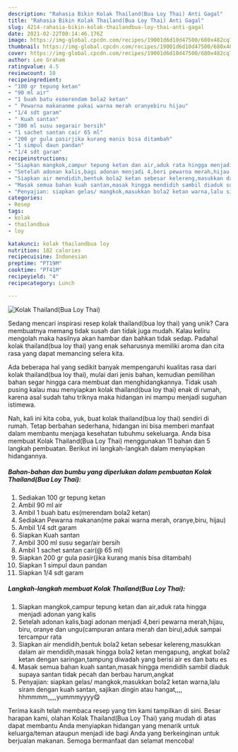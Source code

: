 ```yaml
---
description: "Rahasia Bikin Kolak Thailand(Bua Loy Thai) Anti Gagal"
title: "Rahasia Bikin Kolak Thailand(Bua Loy Thai) Anti Gagal"
slug: 4214-rahasia-bikin-kolak-thailandbua-loy-thai-anti-gagal
date: 2021-02-22T00:14:46.176Z
image: https://img-global.cpcdn.com/recipes/19001d6d10d47500/680x482cq70/kolak-thailandbua-loy-thai-foto-resep-utama.jpg
thumbnail: https://img-global.cpcdn.com/recipes/19001d6d10d47500/680x482cq70/kolak-thailandbua-loy-thai-foto-resep-utama.jpg
cover: https://img-global.cpcdn.com/recipes/19001d6d10d47500/680x482cq70/kolak-thailandbua-loy-thai-foto-resep-utama.jpg
author: Lee Graham
ratingvalue: 4.5
reviewcount: 10
recipeingredient:
- "100 gr tepung ketan"
- "90 ml air"
- "1 buah batu esmerendam bola2 ketan"
- " Pewarna makananme pakai warna merah oranyebiru hijau"
- "1/4 sdt garam"
- " Kuah santan"
- "300 ml susu segarair bersih"
- "1 sachet santan cair 65 ml"
- "200 gr gula pasirjika kurang manis bisa ditambah"
- "1 simpul daun pandan"
- "1/4 sdt garam"
recipeinstructions:
- "Siapkan mangkok,campur tepung ketan dan air,aduk rata hingga menjadi adonan yang kalis"
- "Setelah adonan kalis,bagi adonan menjadi 4,beri pewarna merah,hijau, biru, oranye dan ungu(campuran antara merah dan biru),aduk sampai tercampur rata"
- "Siapkan air mendidih,bentuk bola2 ketan sebesar kelereng,masukkan dalam air mendidih,masak hingga bola2 ketan mengapung, angkat bola2 ketan dengan saringan,tampung diwadah yang berisi air es dan batu es"
- "Masak semua bahan kuah santan,masak hingga mendidih sambil diaduk supaya santan tidak pecah dan berbau harum,angkat"
- "Penyajian: siapkan gelas/ mangkok,masukkan bola2 ketan warna,lalu siram dengan kuah santan, sajikan dingin atau hangat,,,, hhmmmm,,,,,yummmyyyy😋"
categories:
- Resep
tags:
- kolak
- thailandbua
- loy

katakunci: kolak thailandbua loy 
nutrition: 182 calories
recipecuisine: Indonesian
preptime: "PT19M"
cooktime: "PT41M"
recipeyield: "4"
recipecategory: Lunch

---
```



![Kolak Thailand(Bua Loy Thai)](https://img-global.cpcdn.com/recipes/19001d6d10d47500/680x482cq70/kolak-thailandbua-loy-thai-foto-resep-utama.jpg)

Sedang mencari inspirasi resep kolak thailand(bua loy thai) yang unik? Cara membuatnya memang tidak susah dan tidak juga mudah. Kalau keliru mengolah maka hasilnya akan hambar dan bahkan tidak sedap. Padahal kolak thailand(bua loy thai) yang enak seharusnya memiliki aroma dan cita rasa yang dapat memancing selera kita.



Ada beberapa hal yang sedikit banyak mempengaruhi kualitas rasa dari kolak thailand(bua loy thai), mulai dari jenis bahan, kemudian pemilihan bahan segar hingga cara membuat dan menghidangkannya. Tidak usah pusing kalau mau menyiapkan kolak thailand(bua loy thai) enak di rumah, karena asal sudah tahu triknya maka hidangan ini mampu menjadi suguhan istimewa.


Nah, kali ini kita coba, yuk, buat kolak thailand(bua loy thai) sendiri di rumah. Tetap berbahan sederhana, hidangan ini bisa memberi manfaat dalam membantu menjaga kesehatan tubuhmu sekeluarga. Anda bisa membuat Kolak Thailand(Bua Loy Thai) menggunakan 11 bahan dan 5 langkah pembuatan. Berikut ini langkah-langkah dalam menyiapkan hidangannya.

<!--inarticleads1-->

##### Bahan-bahan dan bumbu yang diperlukan dalam pembuatan Kolak Thailand(Bua Loy Thai):

1. Sediakan 100 gr tepung ketan
1. Ambil 90 ml air
1. Ambil 1 buah batu es(merendam bola2 ketan)
1. Sediakan  Pewarna makanan(me pakai warna merah, oranye,biru, hijau)
1. Ambil 1/4 sdt garam
1. Siapkan  Kuah santan
1. Ambil 300 ml susu segar/air bersih
1. Ambil 1 sachet santan cair(@ 65 ml)
1. Siapkan 200 gr gula pasir(jika kurang manis bisa ditambah)
1. Siapkan 1 simpul daun pandan
1. Siapkan 1/4 sdt garam




<!--inarticleads2-->

##### Langkah-langkah membuat Kolak Thailand(Bua Loy Thai):

1. Siapkan mangkok,campur tepung ketan dan air,aduk rata hingga menjadi adonan yang kalis
1. Setelah adonan kalis,bagi adonan menjadi 4,beri pewarna merah,hijau, biru, oranye dan ungu(campuran antara merah dan biru),aduk sampai tercampur rata
1. Siapkan air mendidih,bentuk bola2 ketan sebesar kelereng,masukkan dalam air mendidih,masak hingga bola2 ketan mengapung, angkat bola2 ketan dengan saringan,tampung diwadah yang berisi air es dan batu es
1. Masak semua bahan kuah santan,masak hingga mendidih sambil diaduk supaya santan tidak pecah dan berbau harum,angkat
1. Penyajian: siapkan gelas/ mangkok,masukkan bola2 ketan warna,lalu siram dengan kuah santan, sajikan dingin atau hangat,,,, hhmmmm,,,,,yummmyyyy😋




Terima kasih telah membaca resep yang tim kami tampilkan di sini. Besar harapan kami, olahan Kolak Thailand(Bua Loy Thai) yang mudah di atas dapat membantu Anda menyiapkan hidangan yang menarik untuk keluarga/teman ataupun menjadi ide bagi Anda yang berkeinginan untuk berjualan makanan. Semoga bermanfaat dan selamat mencoba!
